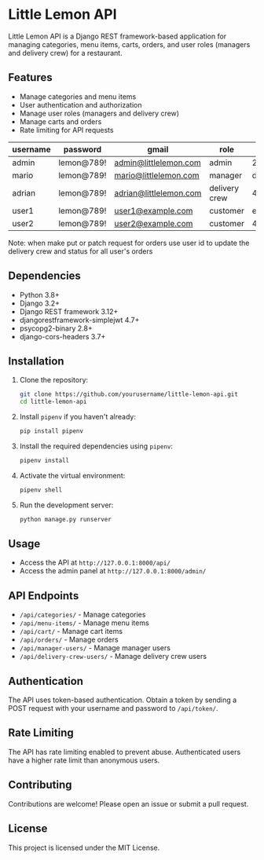 # Little Lemon API

Little Lemon API is a Django REST framework-based application for managing categories, menu items, carts, orders, and user roles (managers and delivery crew) for a restaurant.

## Features

- Manage categories and menu items
- User authentication and authorization
- Manage user roles (managers and delivery crew)
- Manage carts and orders
- Rate limiting for API requests


username  |password   |gmail			        |role               |token
----------|-----------|-------------------------|-------------------|-------------------
admin	  |lemon@789! | admin@littlelemon.com	| admin             | 2d1606f17f88bfc4a34112cf4792af7d95564893
mario     |lemon@789! | mario@littlelemon.com 	| manager           | daeacb39254ceb0a30bed8e7fd50e70caaf23a25
adrian    |lemon@789! | adrian@littlelemon.com 	| delivery crew     | 4810958a5a1301ba05be41434160d28ee843bb01
user1     |lemon@789! | user1@example.com       | customer          | ea6975c596f3413849161498797b26282d9f2f70
user2     |lemon@789! | user2@example.com 	    | customer          | 4e6b9c44bb346e9391dbd46fe4e440ecbf167fa9	

Note: when make put or patch request for orders use user id to update the delivery crew and status for all user's orders 

## Dependencies

- Python 3.8+
- Django 3.2+
- Django REST framework 3.12+
- djangorestframework-simplejwt 4.7+
- psycopg2-binary 2.8+
- django-cors-headers 3.7+

## Installation

1. Clone the repository:

    ```bash
    git clone https://github.com/yourusername/little-lemon-api.git
    cd little-lemon-api
    ```

2. Install `pipenv` if you haven't already:

    ```bash
    pip install pipenv
    ```

3. Install the required dependencies using `pipenv`:

    ```bash
    pipenv install
    ```

4. Activate the virtual environment:

    ```bash
    pipenv shell
    ```


5. Run the development server:

    ```bash
    python manage.py runserver
    ```

## Usage

- Access the API at `http://127.0.0.1:8000/api/`
- Access the admin panel at `http://127.0.0.1:8000/admin/`

## API Endpoints

- `/api/categories/` - Manage categories
- `/api/menu-items/` - Manage menu items
- `/api/cart/` - Manage cart items
- `/api/orders/` - Manage orders
- `/api/manager-users/` - Manage manager users
- `/api/delivery-crew-users/` - Manage delivery crew users

## Authentication

The API uses token-based authentication. Obtain a token by sending a POST request with your username and password to `/api/token/`.

## Rate Limiting

The API has rate limiting enabled to prevent abuse. Authenticated users have a higher rate limit than anonymous users.

## Contributing

Contributions are welcome! Please open an issue or submit a pull request.

## License

This project is licensed under the MIT License.